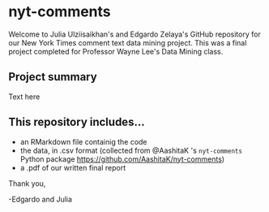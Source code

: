 # nyt-comments

Welcome to Julia Ulziisaikhan's and Edgardo Zelaya's GitHub repository for our New York Times comment text data mining project. This was a final project completed for Professor Wayne Lee's Data Mining class.

## Project summary

Text here

## This repository includes...

* an RMarkdown file containig the code
* the data, in .csv format (collected from @AashitaK 's `nyt-comments` Python package https://github.com/AashitaK/nyt-comments)
* a .pdf of our written final report

Thank you,

-Edgardo and Julia
